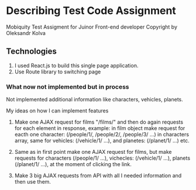 # Describing Test Code Assignment

Mobiquity Test Assigment for Juinor Front-end developer
Copyright by Oleksandr Kolva

## Technologies

1. I used React.js to build this single page application.
2. Use Route library to switching page

### What now not implemented but in process

Not implemented additional information like characters, vehicles, planets.

My ideas on how I can implement features

<!-- API (https://swapi.dev/api) -->

1. Make one AJAX request for films "/films/" and then do again requests for each element
   in response, example: in film object make request for eacth one character:
   (/people/1/, /people/2/, /people/3/ ...) in characters array, same for vehicles: (/vehicle/1/ ...),
   and planetes: (/planet/1/ ...) etc.
   <!-- Bad decision because it needs send a lot of requests. -->
   
   <!-- ---------------------------------------------------------------------- -->
2. Same as in first point make one AJAX request for films, but make requests for
   characters (/people/1/ ...), vichecles: (/vehicle/1/ ...),
   planets (/planet/1/ ...), at the moment of clicking the link.
  <!-- Again bad desicion because a lot of request as in first point. -->

   <!-- ---------------------------------------------------------------------- -->
3. Make 3 big AJAX requests from API with all I needed information and then use them.
<!-- I think this is good desicion because better get big amount of information than big amount of requests -->
